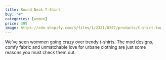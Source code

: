 ```yaml
---
title: Round Neck T-Shirt
buy: "#"
categories: [women]
price: 399
image: https://cdn.shopify.com/s/files/1/2321/0267/products/t-shirt-together-newframe_720x.jpg?v=1565618486
---
```


We’ve seen wommen going crazy over trendy t-shirts. The mod designs, comfy fabric and unmatchable love for urbane clothing are just some reasons you must check them out.
